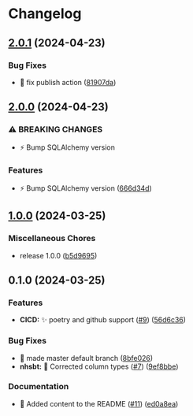 # Changelog

## [2.0.1](https://github.com/renalreg/ukrr_models/compare/v2.0.0...v2.0.1) (2024-04-23)


### Bug Fixes

* :bug: fix publish action ([81907da](https://github.com/renalreg/ukrr_models/commit/81907dacda029bb6af54a2b097ac893640f16276))

## [2.0.0](https://github.com/renalreg/ukrr_models/compare/v1.0.0...v2.0.0) (2024-04-23)


### ⚠ BREAKING CHANGES

* :zap: Bump SQLAlchemy version

### Features

* :zap: Bump SQLAlchemy version ([666d34d](https://github.com/renalreg/ukrr_models/commit/666d34d714e5e0be25c7e7a29a2bde7cc8edf184))

## [1.0.0](https://github.com/renalreg/ukrr_models/compare/v0.1.0...v1.0.0) (2024-03-25)


### Miscellaneous Chores

* release 1.0.0 ([b5d9695](https://github.com/renalreg/ukrr_models/commit/b5d96954b8cadfa7cb1d4ce0a381dfe8ba265257))

## 0.1.0 (2024-03-25)


### Features

* **CICD:** :sparkles: poetry and github support ([#9](https://github.com/renalreg/ukrr_models/issues/9)) ([56d6c36](https://github.com/renalreg/ukrr_models/commit/56d6c36cc9f7252c7aa69ec8e5644a65e6b7cb86))


### Bug Fixes

* :bug: made master default branch ([8bfe026](https://github.com/renalreg/ukrr_models/commit/8bfe02648d56b642215523c263bd8c8d9bc82cf3))
* **nhsbt:** :bug: Corrected column types ([#7](https://github.com/renalreg/ukrr_models/issues/7)) ([9ef8bbe](https://github.com/renalreg/ukrr_models/commit/9ef8bbe62e049e9063c79427c377aa210b3f48a9))


### Documentation

* :memo: Added content to the README ([#11](https://github.com/renalreg/ukrr_models/issues/11)) ([ed0a8ea](https://github.com/renalreg/ukrr_models/commit/ed0a8ea8fdd57c1bf00f1ca44060311325f30fd0))
